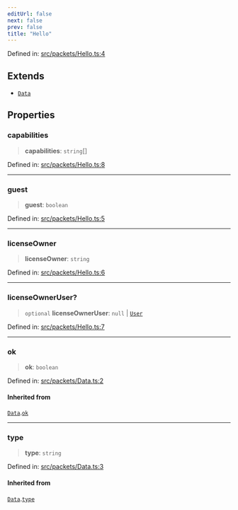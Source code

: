 ```yaml
---
editUrl: false
next: false
prev: false
title: "Hello"
---
```


Defined in: [src/packets/Hello.ts:4](https://github.com/ReconnectedCC/ReconnectedChat/blob/11808a4ccf9a9a1ccda66cd61ef3e2ee6db98c33/src/packets/Hello.ts#L4)

## Extends

- [`Data`](/ReconnectedChat/interfaces/data/)

## Properties

### capabilities

> **capabilities**: `string`[]

Defined in: [src/packets/Hello.ts:8](https://github.com/ReconnectedCC/ReconnectedChat/blob/11808a4ccf9a9a1ccda66cd61ef3e2ee6db98c33/src/packets/Hello.ts#L8)

***

### guest

> **guest**: `boolean`

Defined in: [src/packets/Hello.ts:5](https://github.com/ReconnectedCC/ReconnectedChat/blob/11808a4ccf9a9a1ccda66cd61ef3e2ee6db98c33/src/packets/Hello.ts#L5)

***

### licenseOwner

> **licenseOwner**: `string`

Defined in: [src/packets/Hello.ts:6](https://github.com/ReconnectedCC/ReconnectedChat/blob/11808a4ccf9a9a1ccda66cd61ef3e2ee6db98c33/src/packets/Hello.ts#L6)

***

### licenseOwnerUser?

> `optional` **licenseOwnerUser**: `null` \| [`User`](/ReconnectedChat/interfaces/user/)

Defined in: [src/packets/Hello.ts:7](https://github.com/ReconnectedCC/ReconnectedChat/blob/11808a4ccf9a9a1ccda66cd61ef3e2ee6db98c33/src/packets/Hello.ts#L7)

***

### ok

> **ok**: `boolean`

Defined in: [src/packets/Data.ts:2](https://github.com/ReconnectedCC/ReconnectedChat/blob/11808a4ccf9a9a1ccda66cd61ef3e2ee6db98c33/src/packets/Data.ts#L2)

#### Inherited from

[`Data`](/ReconnectedChat/interfaces/data/).[`ok`](/ReconnectedChat/interfaces/data/#ok)

***

### type

> **type**: `string`

Defined in: [src/packets/Data.ts:3](https://github.com/ReconnectedCC/ReconnectedChat/blob/11808a4ccf9a9a1ccda66cd61ef3e2ee6db98c33/src/packets/Data.ts#L3)

#### Inherited from

[`Data`](/ReconnectedChat/interfaces/data/).[`type`](/ReconnectedChat/interfaces/data/#type)
